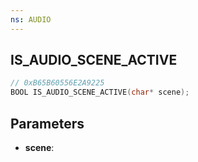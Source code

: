 ```yaml
---
ns: AUDIO
---
```

## IS_AUDIO_SCENE_ACTIVE

```c
// 0xB65B60556E2A9225
BOOL IS_AUDIO_SCENE_ACTIVE(char* scene);
```

## Parameters
* **scene**:

